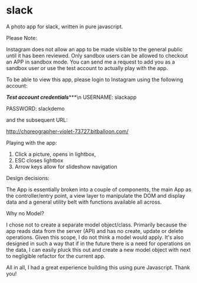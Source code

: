 # slack
A photo app for slack, written in pure javascript.  

Please Note:

Instagram does not allow an app to be made visible to the general public until it has been reviewed. Only sandbox users can be allowed to checkout an APP in sandbox mode. You can send me a request to add you as a sandbox user or use the test account to actually play with the app. 

To be able to view this app, please login to Instagram using the following account: 

***********Test account credentials**************\n
USERNAME: slackapp

PASSWORD: slackdemo

and the subsequent URL: 

http://choreographer-violet-73727.bitballoon.com/

Playing with the app:

1. Click a picture, opens in lightbox, 
2. ESC closes lightbox
3. Arrow keys allow for slideshow navigation

Design decisions:

The App is essentially broken into a couple of components, the main App as the controller/entry point, a view layer to manipulate the DOM and display data and a general utility belt with functions available all across. 

Why no Model? 

I chose not to create a separate model object/class. Primarily because the app  reads data from the server (API) and has no
create, update or delete operations. Given this scope, I do not think a model would apply. It's also designed in such a way 
that if in the future there is a need for operations on the data, I can easily pluck this out and create a new model object
with next to negligible refactor for the current app.

All in all, I had a great experience building this using pure Javascript. Thank you! 



